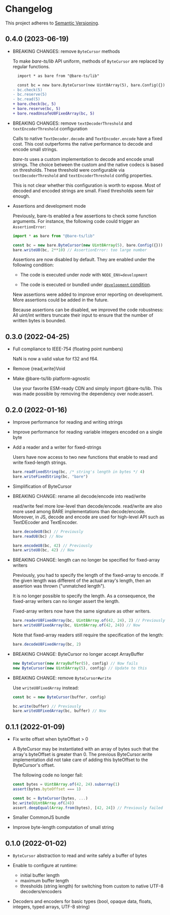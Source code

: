 # Changelog

This project adheres to [Semantic Versioning][semver].

## 0.4.0 (2023-06-19)

-   BREAKING CHANGES: remove `ByteCursor` methods

    To make _bare-ts/lib_ API uniform, methods of `ByteCursor` are replaced by regular functions.

    ```diff
      import * as bare from "@bare-ts/lib"

      const bc = new bare.ByteCursor(new Uint8Array(5), bare.Config({}))
    - bc.check(5)
    - bc.reserve(5)
    - bc.read(5)
    + bare.check(bc, 5)
    + bare.reserve(bc, 5)
    + bare.readUnsafeU8FixedArray(bc, 5)
    ```

-   BREAKING CHANGES: remove `textDecoderThreshold` and `textEncoderThreshold` configuration

    Calls to native `TextDecoder.decode` and `TextEncoder.encode` have a fixed cost.
    This cost outperforms the native performance to decode and encode small strings.

    _bare-ts_ uses a custom implementation to decode and encode small strings.
    The choice between the custom and the native codecs is based on thresholds.
    These threshold were configurable via `textDecoderThreshold` and `textEncoderThreshold` config properties.

    This is not clear whether this configuration is worth to expose.
    Most of decoded and encoded strings are small.
    Fixed thresholds seem fair enough.

-   Assertions and development mode

    Previously, bare-ts enabled a few assertions to check some function arguments.
    For instance, the following code could trigger an `AssertionError`:

    ```js
    import * as bare from "@bare-ts/lib"

    const bc = new bare.ByteCursor(new Uint8Array(5), bare.Config({}))
    bare.writeU8(bc, 2**10) // AssertionError: too large number
    ```

    Assertions are now disabled by default.
    They are enabled under the following condition:

    -   The code is executed under _node_ with `NODE_ENV=development`

    -   The code is executed or bundled under [`development` condition](https://nodejs.org/api/packages.html#community-conditions-definitions).

    New assertions were added to improve error reporting on development.
    More assertions could be added in the future.

    Because assertions can be disabled, we improved the code robustness:
    All uint/int writters truncate their input to ensure that the number of written bytes is bounded.


## 0.3.0 (2022-04-25)

-   Full compliance to IEEE-754 (floating point numbers)

    NaN is now a valid value for f32 and f64.

-   Remove {read,write}Void

-   Make @bare-ts/lib platform-agnostic

    Use your favorite ESM-ready CDN and simply import @bare-ts/lib.
    This was made possible by removing the dependency over node:assert.

## 0.2.0 (2022-01-16)

-   Improve performance for reading and writing strings

-   Improve performance for reading variable integers encoded on a single byte

-   Add a reader and a writer for fixed-strings

    Users have now access to two new functions that enable to read and
    write fixed-length strings.

    ```js
    bare.readFixedString(bc, /* string's length in bytes */ 4)
    bare.writeFixedString(bc, "bare")
    ```

-   Simplification of ByteCursor

-   BREAKING CHANGE: rename all decode/encode into read/write

    read/write feel more low-level than decode/encode.
    read/write are also more used among BARE implementations than decode/encode.
    Moreover, in JS, decode and encode are used for high-level API such as
    TextDEcoder and TextEncoder.

    ```js
    bare.decodeU8(bc) // Previously
    bare.readU8(bc) // Now

    bare.encodeU8(bc, 42) // Previously
    bare.writeU8(bc, 42) // Now
    ```

-   BREAKING CHANGE: length can no longer be specified for fixed-array writers

    Previously, you had to specify the length of the fixed-array to encode.
    If the given length was different of the actual array's length,
    then an assertion was thrown ("unmatched length").

    It is no longer possible to specify the length.
    As a consequence, the fixed-array writers can no longer assert the length.

    Fixed-array writers now have the same signature as other writers.

    ```js
    bare.readerU8FixedArray(bc, Uint8Array.of(42, 24), 2) // Previously
    bare.writeU8FixedArray(bc, Uint8Array.of(42, 24)) // Now
    ```

    Note that fixed-array readers still require the specification of the
    length:

    ```js
    bare.decodeU8FixedArray(bc, 2)
    ```

-   BREAKING CHANGE: ByteCursor no longer accept ArrayBuffer

    ```js
    new ByteCursor(new ArrayBuffer(5), config) // Now fails
    new ByteCursor(new Uint8Array(5), config) // Update to this
    ```

-   BREAKING CHANGE: remove `ByteCursor#write`

    Use `writeU8FixedArray` instead:

    ```js
    const bc = new ByteCursor(buffer, config)

    bc.write(buffer) // Previously
    bare.writeU8FixedArray(bc, buffer) // Now
    ```

## 0.1.1 (2022-01-09)

-   Fix write offset when byteOffset > 0

    A ByteCursor may be instantiated with an array of bytes such that
    the array's byteOffset is greater than 0.
    The previous ByteCursor.write implementation did not take care of
    adding this byteOffset to the ByteCursor's offset.

    The following code no longer fail:

    ```js
    const bytes = Uint8Array.of(42, 24).subarray(1)
    assert(bytes.byteOffset === 1)

    const bc = ByteCursor(bytes, ...)
    bc.write(Uint8Array.of(24))
    assert.deepEqual(Array.from(bytes), [42, 24]) // Previously failed
    ```

-   Smaller CommonJS bundle

-   Improve byte-length computation of small string

## 0.1.0 (2022-01-02)

-   `ByteCursor` abstraction to read and write safely a buffer of bytes

-   Enable to configure at runtime:

    -   initial buffer length
    -   maximum buffer length
    -   thresholds (string length) for switching from custom to native
        UTF-8 decoders/encoders

-   Decoders and encoders for basic types
    (bool, opaque data, floats, integers, typed arrays, UTF-8 string)

[semver]: https://semver.org/spec/v2.0.0.html
